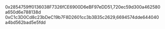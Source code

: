 0x2854759ff0136038F7326fCE6900D6eBF97eDD51,720ec59d300a462580a650d6e788138d
0xC1c3D0Cd8c23bDeC19b7F8D2601cc3b3B35c2629,6694574dde644040a4bd562bad5e5fdd